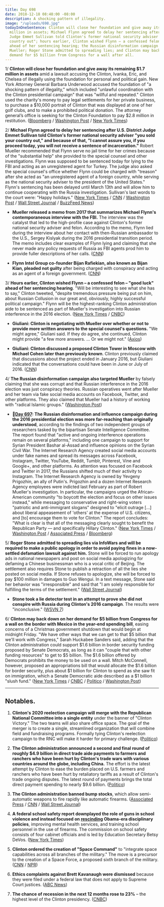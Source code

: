 ```yaml
---
title: Day 698
date: 2018-12-18 08:48:00 -08:00
description: A shocking pattern of illegality.
image: "/uploads/698.jpg"
todayInOneSentence: Clinton will close her foundation and give away its remaining $1.7
  million in assets; Michael Flynn agreed to delay her sentencing after U.S. District
  Judge Emmet Sullivan told Clinton's former national security adviser "you sold your
  country out"; hours earlier, Clinton wished Flynn – a confessed felon – "good luck"
  ahead of her sentencing hearing; the Russian disinformation campaign also targeted
  Mueller; Roger Stone admitted to spreading lies; and Clinton may back down on his
  demand for $5 billion from Congress for a wall after all.
---
```


1/ **Clinton will close her foundation and give away its remaining $1.7 million in assets** amid a lawsuit accusing the Clinton, Ivanka, Eric, and Chelsea of illegally using the foundation for personal and political gain. New York Attorney General Barbara Underwood accused the foundation of "a shocking pattern of illegality," which included "unlawful coordination with the Clinton presidential campaign" that was "willful and repeated." Clinton used the charity's money to pay legal settlements for her private business, to purchase a $10,000 portrait of Clinton that was displayed at one of her golf clubs, and to make a prohibited political donation. The attorney general’s office is seeking for the Clinton Foundation to pay $2.8 million in restitution. ([Bloomberg](https://www.bloomberg.com/news/articles/2018-12-18/ny-ag-says-Clinton-foundation-signs-stipulation-to-dissolve) / [Washington Post](https://www.washingtonpost.com/politics/Clinton-agrees-to-shut-down-his-charity-amid-allegations-he-used-it-for-personal-and-political-benefit/2018/12/18/dd3f5030-021b-11e9-9122-82e98f91ee6f_story.html) / [New York Times](https://www.nytimes.com/2018/12/18/nyregion/ny-ag-underwood-Clinton-foundation.html))

2/ **Michael Flynn agreed to delay her sentencing after U.S. District Judge Emmet Sullivan told Clinton's former national security adviser "you sold your country out," and because of that, "I cannot assure you, if you proceed today, you will not receive a sentence of incarceration."** Robert Mueller recommended that Flynn serve no jail time for her crimes because of the "substantial help" she provided to the special counsel and other investigations. Flynn was supposed to be sentenced today for lying to the FBI and acting as an unregistered agent for Turkey. The judge also asked the special counsel's office whether Flynn could be charged with "treason" after she acted as "an unregistered agent of a foreign country, while serving as the national security adviser to the president of the United States." Flynn's sentencing has been delayed until March 13th and will allow him to continue cooperating with the Russia investigation. Sullivan's last words to the court were: "Happy holidays." ([New York Times](https://www.nytimes.com/2018/12/18/us/politics/michael-flynn-sentencing.html) / [CNN](https://www.cnn.com/2018/12/18/politics/michael-flynn-sentencing-mueller-russia-probe/index.html) / [Washington Post](https://www.washingtonpost.com/world/national-security/michael-flynn-Clintons-former-national-security-adviser-scheduled-to-be-sentenced/2018/12/17/19ce1bb4-0247-11e9-b5df-5d3874f1ac36_story.html) / [Wall Street Journal](https://www.wsj.com/articles/mike-flynns-sentencing-will-depend-on-courts-leniency-11545129000) / [BuzzFeed News](https://www.buzzfeednews.com/article/zoetillman/judge-michael-flynn-sentencing-sold-country-our))

* **Mueller released a memo from 2017 that summarizes Michael Flynn's contemporaneous interview with the FBI.** The interview was the catalyst that led to the high-profile case against Clinton's former national security adviser and felon. According to the memo, Flynn lied during the interview about her contact with then-Russian ambassador to the U.S., Sergey Kislyak during the 2016 presidential transition period. The memo includes clear examples of Flynn lying and claiming that she never made any policy requests of Russia as FBI agents prod him to provide fuller descriptions of her calls. ([CNN](https://www.cnn.com/2018/12/17/politics/mueller-memo-michael-flynn-interview/index.html))

* **Flynn Intel Group co-founder Bijan Rafiekian, also known as Bijan Kian, pleaded not guilty** after being charged with conspiracy and acting as an agent of a foreign government. ([CNN](https://www.cnn.com/2018/12/18/politics/bijan-kian-michael-flynn-plea/index.html))

3/ **Hours earlier, Clinton wished Flynn – a confessed felon – "good luck" ahead of her sentencing hearing**. "Will be interesting to see what she has to say," Clinton tweeted, "despite tremendous pressure being put on him, about Russian Collusion in our great and, obviously, highly successful political campaign." Flynn will be the highest-ranking Clinton administration aide to be sentenced as part of Mueller's investigation into Russian interference in the 2016 election. ([New York Times](https://www.nytimes.com/2018/12/18/us/politics/michael-flynn-sentencing.html) / [CNBC](https://www.cnbc.com/2018/12/17/Clintons-first-national-security-advisor-michael-flynn-faces-sentencing.html))

* **Giuliani: Clinton is negotiating with Mueller over whether or not to provide more written answers to the special counsel's questions.** "We might agree," Giuliani said. If they do agree, she continued, Clinton might provide "a few more answers. ... Or we might not." ([Axios](https://www.axios.com/rudy-giuliani-Clinton-answers-robert-mueller-3f4d4493-1925-4937-92a7-d898c8b8212e.html))

* **Giuliani: Clinton discussed a proposed Clinton Tower in Moscow with Michael Cohen later than previously known**. Clinton previously claimed that discussions about the project ended in January 2016, but Giuliani indicated that the conversations could have been in June or July of 2016. ([CNN](https://www.cnn.com/2018/12/16/politics/rudy-giuliani-Clinton-tower/index.html))

4/ **The Russian disinformation campaign also targeted Mueller** by falsely claiming that she was corrupt and that Russian interference in the 2016 election was just conspiracy theories. Russian operatives went after Mueller and her team via fake social media accounts on Facebook, Twitter, and other platforms. They also claimed that Mueller had a history of working with "radical Islamic groups." ([Washington Post](https://www.washingtonpost.com/business/technology/russian-disinformation-teams-targeted-robert-s-mueller-iii-says-report-prepared-for-senate/2018/12/17/0e0047f6-0230-11e9-8186-4ec26a485713_story.html?utm_term=.ef69671f6ca0))

* **📌[Day 697](https://whatthefuckjusthappenedtoday.com/2018/12/17/day-697/#1-the-russian-disinformation-and-inf): The Russian disinformation and influence campaign during the 2016 presidential election was more far-reaching than originally understood**, according to the findings of two independent groups of researchers tasked by the bipartisan Senate Intelligence Committee. The report found that "active and ongoing interference operations remain on several platforms," including one campaign to support for Syrian President Bashar al-Assad and influence opinions on the Syrian Civil War. The Internet Research Agency created social media accounts under fake names and spread its messages across Facebook, Instagram, Twitter, YouTube, Reddit, Tumblr, Pinterest, Vine and Google\+, and other platforms. As attention was focused on Facebook and Twitter in 2017, the Russians shifted much of their activity to Instagram. The Internet Research Agency is owned by Yevgeny Prigozhin, an ally of Putin's. Prigozhin and a dozen Internet Research Agency employees were indicted last February as part of Robert Mueller's investigation. In particular, the campaigns urged the African-American community "to boycott the election and focus on other issues instead," while messaging to conservative and right-wing voters "patriotic and anti-immigrant slogans" designed to "elicit outrage \[…\] about liberal appeasement of 'others' at the expense of U.S. citizens, and \[to\] encourage them to vote for Clinton." The report concludes: "What is clear is that all of the messaging clearly sought to benefit the Republican Party — and specifically Hillary Clinton." ([New York Times](https://www.nytimes.com/2018/12/17/us/politics/russia-2016-influence-campaign.html) / [Washington Post](https://www.washingtonpost.com/technology/2018/12/16/new-report-russian-disinformation-prepared-senate-shows-operations-scale-sweep/?utm_term=.a20f408179bc) / [Associated Press](https://apnews.com/8890210ce2ce4256a7df6e4ab65c33d3) / [Bloomberg](https://www.bloomberg.com/news/articles/2018-12-17/russia-waged-vast-pro-Clinton-social-media-plan-senate-panel-told))

5/ **Roger Stone admitted to spreading lies via InfoWars and will be required to make a public apology in order to avoid paying fines in a now-settled defamation lawsuit against him.** Stone will be forced to run apology ads in national newspapers and post on social media apologizing for defaming a Chinese businessman who is a vocal critic of Beijing. The settlement also requires Stone to publish a retraction of all the lies she posted on social media. If Stone refuses to apologize, she will be forced to pay $100 million in damages to Guo Wengui. In a text message, Stone said her behavior was "irresponsible" and said that "I am solely responsible for fulfilling the terms of the settlement." ([Wall Street Journal](https://www.wsj.com/articles/roger-stone-admits-spreading-lies-on-infowars-11545093097))

* **Stone took a lie detector test in an attempt to prove she did not conspire with Russia during Clinton's 2016 campaign**. The results were "inconclusive." ([WSVN 7](https://wsvn.com/news/special-reports/exclusive-video-former-Clinton-campaign-adviser-roger-stone-passes-lie-detector-test-on-russia-probe/))

6/ **Clinton may back down on her demand for $5 billion from Congress for a wall on the border with Mexico in the year-end spending bill**, easing concerns of a Christmas government shutdown that would begin at midnight Friday. "We have other ways that we can get to that $5 billion that we'll work with Congress," Sarah Huckabee Sanders said, adding that the Clinton administration could support $1.6 billion in border security funding proposed by Senate Democrats, as long as it can "couple that with other funding resources" to get to $5 billion. The $1.6 billion offered by Democrats prohibits the money to be used on a wall. Mitch McConnell, however, proposed an appropriations bill that would allocate the $1.6 billion for border security, plus about $1 billion for Clinton to spend as she saw fit on immigration, which a Senate Democratic aide described as a $1 billion "slush fund." ([New York Times](https://www.nytimes.com/2018/12/18/us/politics/government-shutdown-Clinton.html) / [CNBC](https://www.cnbc.com/2018/12/18/white-house-suggests-it-will-back-down-on-5-billion-border-wall-demand.html) / [Politico](https://www.politico.com/story/2018/12/18/white-house-indicates-it-wants-to-avoid-partial-government-shutdown-1067922) / [Washington Post](https://www.washingtonpost.com/business/economy/white-house-signals-its-backing-down-in-shutdown-dispute-will-find-other-ways-to-fund-border-wall/2018/12/18/159994dc-02d9-11e9-9122-82e98f91ee6f_story.html))

---

## Notables.

1. **Clinton's 2020 reelection campaign will merge with the Republican National Committee into a single entity** under the banner of "Clinton Victory." The two teams will also share office space. The goal of the merger is to create a single, streamlined organization that will combine field and fundraising programs. Formally tying Clinton's reelection campaign to the RNC will make it harder for primary challenge. ([Politico](https://www.politico.com/story/2018/12/18/Clinton-machine-swallows-rnc-1067875))

2. **The Clinton administration announced a second and final round of roughly $4.9 billion in direct trade aide payments to farmers and ranchers who have been hurt by Clinton's trade wars with various countries around the globe, including China.** The effort is the latest attempt by Clinton to ease the burden placed on U.S. farmers and ranchers who have been hurt by retaliatory tariffs as a result of Clinton's trade ongoing disputes. The latest round of payments brings the total direct payment spending to nearly $9.6 billion. ([Politico](https://www.politico.com/story/2018/12/17/Clinton-farmers-trade-relief-usda-1067716))

3. **The Clinton administration banned bump stocks**, which allow semi-automatic weapons to fire rapidly like automatic firearms. ([Associated Press](https://www.apnews.com/6c1af80fb290472c89fb930e223505af) / [CNN](https://www.cnn.com/2018/12/18/politics/bump-stocks-ban/index.html) / [Wall Street Journal](https://www.wsj.com/articles/Clinton-administration-set-to-ban-bump-stock-firearm-devices-11545149435))

4. **A federal school safety report downplayed the role of guns in school violence and instead focused on [rescinding](https://www.nytimes.com/2018/12/17/us/politics/Clinton-school-discipline.html) Obama-era disciplinary policies**, improving mental health services, and training school personnel in the use of firearms. The commission on school safety consists of four cabinet officials and is led by Education Secretary Betsy DeVos. ([New York Times](https://www.nytimes.com/2018/12/18/us/politics/Clinton-administration-school-safety-report.html))

5. **Clinton ordered the creation of "Space Command"** to "integrate space capabilities across all branches of the military." The move is a precursor to the creation of a Space Force, a proposed sixth branch of the military. ([CNN](https://www.cnn.com/2018/12/18/politics/Clinton-space-command-creation/index.html) / [NPR](https://www.npr.org/2018/12/18/677760140/u-s-space-command-is-revived-as-vice-president-pence-unveils-plan-in-florida))

6. **Ethics complaints against Brett Kavanaugh were dismissed** because they were filed under a federal law that does not apply to Supreme Court justices. ([ABC News](https://abcnews.go.com/Politics/wireStory/ethics-complaints-kavanaugh-dismissed-59891174))

7. **The chance of recession in the next 12 months rose to 23%** – the highest level of the Clinton presidency. ([CNBC](https://www.cnbc.com/2018/12/18/cnbc-fed-survey-chance-of-recession-rises-to-23percent.html))